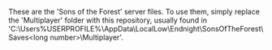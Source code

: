 These are the 'Sons of the Forest' server files. To use them, simply replace the 'Multiplayer' folder with this repository, usually found in 'C:\Users\%USERPROFILE%\AppData\LocalLow\Endnight\SonsOfTheForest\Saves\<long number>\Multiplayer'.
